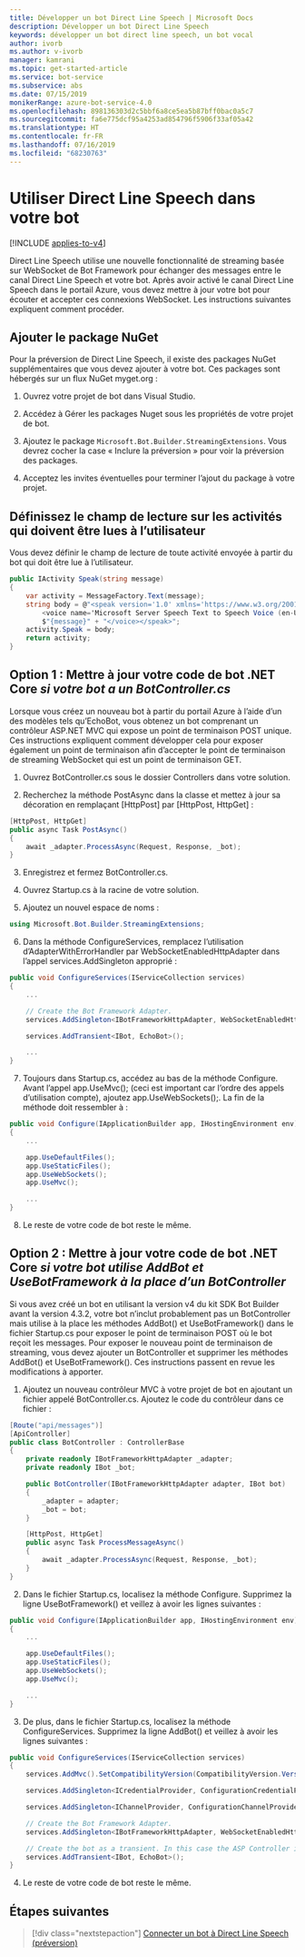 ```yaml
---
title: Développer un bot Direct Line Speech | Microsoft Docs
description: Développer un bot Direct Line Speech
keywords: développer un bot direct line speech, un bot vocal
author: ivorb
ms.author: v-ivorb
manager: kamrani
ms.topic: get-started-article
ms.service: bot-service
ms.subservice: abs
ms.date: 07/15/2019
monikerRange: azure-bot-service-4.0
ms.openlocfilehash: 898136303d2c5bbf6a8ce5ea5b87bff0bac0a5c7
ms.sourcegitcommit: fa6e775dcf95a4253ad854796f5906f33af05a42
ms.translationtype: HT
ms.contentlocale: fr-FR
ms.lasthandoff: 07/16/2019
ms.locfileid: "68230763"
---
```

# <a name="use-direct-line-speech-in-your-bot"></a>Utiliser Direct Line Speech dans votre bot 

[!INCLUDE [applies-to-v4](includes/applies-to.md)]

Direct Line Speech utilise une nouvelle fonctionnalité de streaming basée sur WebSocket de Bot Framework pour échanger des messages entre le canal Direct Line Speech et votre bot. Après avoir activé le canal Direct Line Speech dans le portail Azure, vous devez mettre à jour votre bot pour écouter et accepter ces connexions WebSocket. Les instructions suivantes expliquent comment procéder.

## <a name="add-the-nuget-package"></a>Ajouter le package NuGet
Pour la préversion de Direct Line Speech, il existe des packages NuGet supplémentaires que vous devez ajouter à votre bot. Ces packages sont hébergés sur un flux NuGet myget.org :
1.  Ouvrez votre projet de bot dans Visual Studio.

2.  Accédez à Gérer les packages Nuget sous les propriétés de votre projet de bot.

3.  Ajoutez le package `Microsoft.Bot.Builder.StreamingExtensions`. Vous devrez cocher la case « Inclure la préversion » pour voir la préversion des packages.

4.  Acceptez les invites éventuelles pour terminer l’ajout du package à votre projet.

## <a name="set-the-speak-field-on-activities-you-want-spoken-to-the-user"></a>Définissez le champ de lecture sur les activités qui doivent être lues à l’utilisateur
Vous devez définir le champ de lecture de toute activité envoyée à partir du bot qui doit être lue à l’utilisateur. 

```cs
public IActivity Speak(string message)
{
    var activity = MessageFactory.Text(message);
    string body = @"<speak version='1.0' xmlns='https://www.w3.org/2001/10/synthesis' xml:lang='en-US'>
        <voice name='Microsoft Server Speech Text to Speech Voice (en-US, JessaNeural)'>" +
        $"{message}" + "</voice></speak>";
    activity.Speak = body;
    return activity;
}
```

## <a name="option-1-update-your-net-core-bot-code-if-your-bot-has-a-botcontrollercs"></a>Option 1 : Mettre à jour votre code de bot .NET Core _si votre bot a un BotController.cs_
Lorsque vous créez un nouveau bot à partir du portail Azure à l’aide d’un des modèles tels qu’EchoBot, vous obtenez un bot comprenant un contrôleur ASP.NET MVC qui expose un point de terminaison POST unique. Ces instructions expliquent comment développer cela pour exposer également un point de terminaison afin d’accepter le point de terminaison de streaming WebSocket qui est un point de terminaison GET.
1.  Ouvrez BotController.cs sous le dossier Controllers dans votre solution.

2.  Recherchez la méthode PostAsync dans la classe et mettez à jour sa décoration en remplaçant [HttpPost] par [HttpPost, HttpGet] :
```cs
[HttpPost, HttpGet]
public async Task PostAsync()
{ 
    await _adapter.ProcessAsync(Request, Response, _bot);
}
```

3.  Enregistrez et fermez BotController.cs.

4.  Ouvrez Startup.cs à la racine de votre solution.

5.  Ajoutez un nouvel espace de noms :

```cs
using Microsoft.Bot.Builder.StreamingExtensions;
```

6.  Dans la méthode ConfigureServices, remplacez l’utilisation d’AdapterWithErrorHandler par WebSocketEnabledHttpAdapter dans l’appel services.AddSingleton approprié :

```cs
public void ConfigureServices(IServiceCollection services)
{
    ...    

    // Create the Bot Framework Adapter.
    services.AddSingleton<IBotFrameworkHttpAdapter, WebSocketEnabledHttpAdapter>();

    services.AddTransient<IBot, EchoBot>();

    ...
}
```

7. Toujours dans Startup.cs, accédez au bas de la méthode Configure. Avant l’appel app.UseMvc(); (ceci est important car l’ordre des appels d’utilisation compte), ajoutez app.UseWebSockets();. La fin de la méthode doit ressembler à :

```cs
public void Configure(IApplicationBuilder app, IHostingEnvironment env)
{
    ...

    app.UseDefaultFiles();
    app.UseStaticFiles();
    app.UseWebSockets();
    app.UseMvc();

    ...
}
```

8.  Le reste de votre code de bot reste le même.

## <a name="option-2-update-your-net-core-bot-code-if-your-bot-uses-addbot-and-usebotframework-instead-of-a-botcontroller"></a>Option 2 : Mettre à jour votre code de bot .NET Core _si votre bot utilise AddBot et UseBotFramework à la place d’un BotController_

Si vous avez créé un bot en utilisant la version v4 du kit SDK Bot Builder avant la version 4.3.2, votre bot n’inclut probablement pas un BotController mais utilise à la place les méthodes AddBot() et UseBotFramework() dans le fichier Startup.cs pour exposer le point de terminaison POST où le bot reçoit les messages. Pour exposer le nouveau point de terminaison de streaming, vous devez ajouter un BotController et supprimer les méthodes AddBot() et UseBotFramework(). Ces instructions passent en revue les modifications à apporter.

1.  Ajoutez un nouveau contrôleur MVC à votre projet de bot en ajoutant un fichier appelé BotController.cs. Ajoutez le code du contrôleur dans ce fichier :

```cs
[Route("api/messages")]
[ApiController]
public class BotController : ControllerBase
{
    private readonly IBotFrameworkHttpAdapter _adapter;
    private readonly IBot _bot;

    public BotController(IBotFrameworkHttpAdapter adapter, IBot bot)
    {
        _adapter = adapter;
        _bot = bot;
    }

    [HttpPost, HttpGet]
    public async Task ProcessMessageAsync()
    {
        await _adapter.ProcessAsync(Request, Response, _bot);
    }
}
```
2.  Dans le fichier Startup.cs, localisez la méthode Configure. Supprimez la ligne UseBotFramework() et veillez à avoir les lignes suivantes :

```cs
public void Configure(IApplicationBuilder app, IHostingEnvironment env)
{
    ...

    app.UseDefaultFiles();
    app.UseStaticFiles();
    app.UseWebSockets();
    app.UseMvc();

    ...
}
```

3.  De plus, dans le fichier Startup.cs, localisez la méthode ConfigureServices. Supprimez la ligne AddBot() et veillez à avoir les lignes suivantes :

```cs
public void ConfigureServices(IServiceCollection services)
{
    services.AddMvc().SetCompatibilityVersion(CompatibilityVersion.Version_2_1);

    services.AddSingleton<ICredentialProvider, ConfigurationCredentialProvider>();

    services.AddSingleton<IChannelProvider, ConfigurationChannelProvider>();

    // Create the Bot Framework Adapter.
    services.AddSingleton<IBotFrameworkHttpAdapter, WebSocketEnabledHttpAdapter>();

    // Create the bot as a transient. In this case the ASP Controller is expecting an IBot.
    services.AddTransient<IBot, EchoBot>();
}
```
4.  Le reste de votre code de bot reste le même.

## <a name="next-steps"></a>Étapes suivantes
> [!div class="nextstepaction"]
> [Connecter un bot à Direct Line Speech (préversion)](./bot-service-channel-connect-directlinespeech.md)
